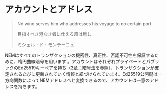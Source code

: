 # アカウントとアドレス

> No wind serves him who addresses his voyage to no certain port
>
> 目指すべき港なき者に仕える風は無し
>
> ミシェル・ド・モンテーニュ

NEMはすべてのトランザクションの機密性、真正性、否認不可性を保証するために、楕円曲線暗号を用います 。アカウントはそれぞれプライベートとパブリックのEd25519キーペアを持ち（[3章：暗号法](3_Criptography.md)を参照）、トランザクションが確定されるたびに更新されていく情報と紐づけられています。Ed25519公開鍵は一方向関数によってNEMアドレスへと変換できるので、アカウントは一意のアドレスを持ちます。

